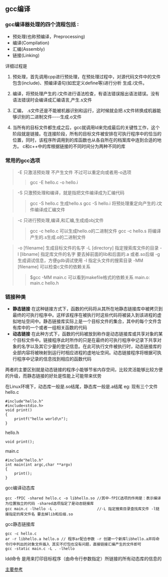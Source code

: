 ## gcc编译
### gcc编译器处理的四个流程包括 ∶

+ 预处理(也称预编译，Preprocessing)
+ 编译(Compilation)
+ 汇编(Assembly)
+ 链接(Linking)

详细过程是

1. 预处理，首先调用cpp进行预处理，在预处理过程中，对源代码文件中的文件包含(include)、预编译语句(如宏定义define等)进行分析 生成.i文件。

2. 编译，将预处理产生的.i文件进行语法检查，有语法错误报出语法错误。没有语法错误时会编译成汇编语言,产生.s文件
3. 汇编， .s文件还是不能被机器识别和运行，这时候就会把.s文件转换成机器能够识别的二进制文件----生成.o文件
4.  当所有的目标文件都生成之后，gcc就调用ld来完成最后的关键性工作，这个阶段就是链接。在连接阶段，所有的目标文件被安排在可执行程序中的恰当的位置，同时，该程序所调用到的库函数也从各自所在的档案库中连到合适的地方。
c和c++中的库根据链接的不同时间分为两种不同的库
### 常用的gcc选项
> -E 只激活预处理 不产生文件 不过可以重定向或者用-o选项
>> gcc -E hello.c -o hello.i

>-S  只激预处理和编译，就是指把文件编译成为汇编代码 
>> gcc -S hello.c 生成hello.s
>> gcc -S hello.i 将预处理重定向产生的.i文件编译成汇编文件 

> -c   只进行预处理,编译,和汇编,生成成obj文件
>> gcc -c hello.c 可以生成hello.o的二进制文件
>> gcc -c hello.s 将编译产生的.s生成.o的二进制文件

>-o [filename]  生成目标文件的名字
>-L [directory]   指定搜索库文件的目录
>-l [libname]  指定库文件的名字 要去掉前面的lib和后面的.a 或者.so后缀
>-g 生成调试信息，方便gdb调试使用
>-I 指定头文件的搜索目录
>-MM [filename] 可以检查c文件的依赖关系
>> $gcc -MM main.c  可以看到makefile格式的依赖关系
main.o: main.c hello.h
### 链接种类

+ **静态链接** 在这种链接方式下，函数的代码将从其所在地静态链接库中被拷贝到最终的可执行程序中。这样该程序在被执行时这些代码将被装入到该进程的虚拟地址空间中。静态链接库实际上是一个目标文件的集合，其中的每个文件含有库中的一个或者一组相关函数的代码
+ **动态链接** 在此种方式下，函数的代码被放到称作是动态链接库或共享对象的某个目标文件中。链接程序此时所作的只是在最终的可执行程序中记录下共享对象的名字以及其它少量的登记信息。在此可执行文件被执行时，动态链接库的全部内容将被映射到运行时相应进程的虚地址空间。动态链接程序将根据可执行程序中记录的信息找到相应的函数代码

两者的主要区别就是动态链接的程序小能够节省内存空间，比较灵活能够比较方便的升级，而静态链接的好处是性能上可能带来优势

在Linux环境下，动态库一般是.so结尾，静态库一般是.a结尾
eg:
现有三个文件
hello.c

	#include"hello.h"
	#include<stdio.h>
	void print()
	{
		printf("hello world\n");
	}

hello.h

	void print();

main.c

	#include"hello.h"
	int main(int argc,char **argv)
	{
		print();
	}

gcc编译动态库

	gcc -fPIC -shared hello.c -o libhello.so //其中-fPIC选项的作用是：表示编译为位置独立的代码 -shared选项指定了是动态链接库
	gcc main.c -lhello -L .                  //-L 指定搜索目录查找库文件 -l链接指定的库文件名 要去掉lib和后缀.so

gcc静态链接库

	gcc -c hello.c
	ar -r libhello.a hello.o // 程序ar配合参数 -r 创建一个新库libhello.a并将命令行中列出的对象文件插入 其实不打包也没有问题，直接链接汇编产生的文件即可
	gcc -static main.c -L . -lhello


ldd命令 是用来打印目标程序（由命令行参数指定）所链接的所有动态库的信息的

[主要参考](http://www.2cto.com/kf/201610/559123.html) 

	
	